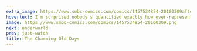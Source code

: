 ```yaml
---
extra_image: https://www.smbc-comics.com/comics/1457534854-20160309after.png
hovertext: I'm surprised nobody's quantified exactly how over-represented turtlenecks are in SMBC.
image: https://www.smbc-comics.com/comics/1457534854-20160309.png
next: underworld
prev: just-watch
title: The Charming Old Days
---
```

